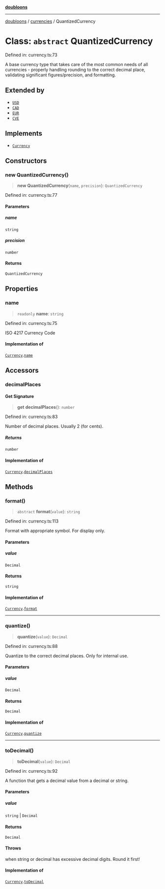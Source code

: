 [**doubloons**](../../../../README.md)

***

[doubloons](../../../../globals.md) / [currencies](../README.md) / QuantizedCurrency

# Class: `abstract` QuantizedCurrency

Defined in: currency.ts:73

A base currency type that takes care of the most common
needs of all currencies - properly handling rounding to the
correct decimal place, validating significant figures/precision,
and formatting.

## Extended by

- [`USD`](USD.md)
- [`CAD`](CAD.md)
- [`EUR`](EUR.md)
- [`CVE`](CVE.md)

## Implements

- [`Currency`](../interfaces/Currency.md)

## Constructors

### new QuantizedCurrency()

> **new QuantizedCurrency**(`name`, `precision`): `QuantizedCurrency`

Defined in: currency.ts:77

#### Parameters

##### name

`string`

##### precision

`number`

#### Returns

`QuantizedCurrency`

## Properties

### name

> `readonly` **name**: `string`

Defined in: currency.ts:75

ISO 4217 Currency Code

#### Implementation of

[`Currency`](../interfaces/Currency.md).[`name`](../interfaces/Currency.md#name)

## Accessors

### decimalPlaces

#### Get Signature

> **get** **decimalPlaces**(): `number`

Defined in: currency.ts:83

Number of decimal places. Usually 2 (for cents).

##### Returns

`number`

#### Implementation of

[`Currency`](../interfaces/Currency.md).[`decimalPlaces`](../interfaces/Currency.md#decimalplaces)

## Methods

### format()

> `abstract` **format**(`value`): `string`

Defined in: currency.ts:113

Format with appropriate symbol. For display only.

#### Parameters

##### value

`Decimal`

#### Returns

`string`

#### Implementation of

[`Currency`](../interfaces/Currency.md).[`format`](../interfaces/Currency.md#format)

***

### quantize()

> **quantize**(`value`): `Decimal`

Defined in: currency.ts:88

Quantize to the correct decimal places. Only for internal use.

#### Parameters

##### value

`Decimal`

#### Returns

`Decimal`

#### Implementation of

[`Currency`](../interfaces/Currency.md).[`quantize`](../interfaces/Currency.md#quantize)

***

### toDecimal()

> **toDecimal**(`value`): `Decimal`

Defined in: currency.ts:92

A function that gets a decimal value from a decimal or string.

#### Parameters

##### value

`string` | `Decimal`

#### Returns

`Decimal`

#### Throws

when string or decimal has excessive decimal digits. Round it first!

#### Implementation of

[`Currency`](../interfaces/Currency.md).[`toDecimal`](../interfaces/Currency.md#todecimal)
